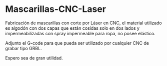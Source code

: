 # Mascarillas-CNC-Laser

Fabricación de mascarillas con corte por Láser en CNC, el material utilizado es algodón con dos capas que están cosidas solo en dos lados y impermeabilizadas con spray impermeable para ropa, no posee elástico.

Adjunto el G-code para que pueda ser utilizado por cualquier CNC de grabar tipo GRBL.

Espero sea de gran utilidad.
